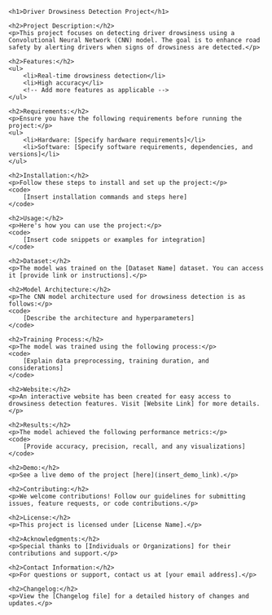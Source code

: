 <!DOCTYPE html>
<html>

<head>
    <title>Driver Drowsiness Detection Project</title>
</head>

<body>

    <h1>Driver Drowsiness Detection Project</h1>

    <h2>Project Description:</h2>
    <p>This project focuses on detecting driver drowsiness using a Convolutional Neural Network (CNN) model. The goal is to enhance road safety by alerting drivers when signs of drowsiness are detected.</p>

    <h2>Features:</h2>
    <ul>
        <li>Real-time drowsiness detection</li>
        <li>High accuracy</li>
        <!-- Add more features as applicable -->
    </ul>

    <h2>Requirements:</h2>
    <p>Ensure you have the following requirements before running the project:</p>
    <ul>
        <li>Hardware: [Specify hardware requirements]</li>
        <li>Software: [Specify software requirements, dependencies, and versions]</li>
    </ul>

    <h2>Installation:</h2>
    <p>Follow these steps to install and set up the project:</p>
    <code>
        [Insert installation commands and steps here]
    </code>

    <h2>Usage:</h2>
    <p>Here's how you can use the project:</p>
    <code>
        [Insert code snippets or examples for integration]
    </code>

    <h2>Dataset:</h2>
    <p>The model was trained on the [Dataset Name] dataset. You can access it [provide link or instructions].</p>

    <h2>Model Architecture:</h2>
    <p>The CNN model architecture used for drowsiness detection is as follows:</p>
    <code>
        [Describe the architecture and hyperparameters]
    </code>

    <h2>Training Process:</h2>
    <p>The model was trained using the following process:</p>
    <code>
        [Explain data preprocessing, training duration, and considerations]
    </code>

    <h2>Website:</h2>
    <p>An interactive website has been created for easy access to drowsiness detection features. Visit [Website Link] for more details.</p>

    <h2>Results:</h2>
    <p>The model achieved the following performance metrics:</p>
    <code>
        [Provide accuracy, precision, recall, and any visualizations]
    </code>

    <h2>Demo:</h2>
    <p>See a live demo of the project [here](insert_demo_link).</p>

    <h2>Contributing:</h2>
    <p>We welcome contributions! Follow our guidelines for submitting issues, feature requests, or code contributions.</p>

    <h2>License:</h2>
    <p>This project is licensed under [License Name].</p>

    <h2>Acknowledgments:</h2>
    <p>Special thanks to [Individuals or Organizations] for their contributions and support.</p>

    <h2>Contact Information:</h2>
    <p>For questions or support, contact us at [your email address].</p>

    <h2>Changelog:</h2>
    <p>View the [Changelog file] for a detailed history of changes and updates.</p>

</body>

</html>
